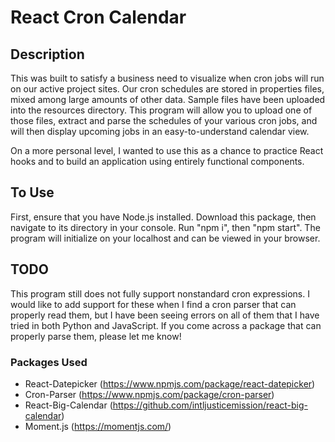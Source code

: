 # React Cron Calendar

## Description
This was built to satisfy a business need to visualize when cron jobs will run on our active project sites. Our cron schedules are stored in properties files, mixed among large amounts of other data. Sample files have been uploaded into the resources directory. This program will allow you to upload one of those files, extract and parse the schedules of your various cron jobs, and will then display upcoming jobs in an easy-to-understand calendar view.

On a more personal level, I wanted to use this as a chance to practice React hooks and to build an application using entirely functional components.

## To Use
First, ensure that you have Node.js installed. Download this package, then navigate to its directory in your console. Run "npm i", then "npm start". The program will initialize on your localhost and can be viewed in your browser.

## TODO
This program still does not fully support nonstandard cron expressions. I would like to add support for these when I find a cron parser that can properly read them, but I have been seeing errors on all of them that I have tried in both Python and JavaScript. If you come across a package that can properly parse them, please let me know!

### Packages Used
* React-Datepicker (https://www.npmjs.com/package/react-datepicker)
* Cron-Parser (https://www.npmjs.com/package/cron-parser)
* React-Big-Calendar (https://github.com/intljusticemission/react-big-calendar)
* Moment.js (https://momentjs.com/)
